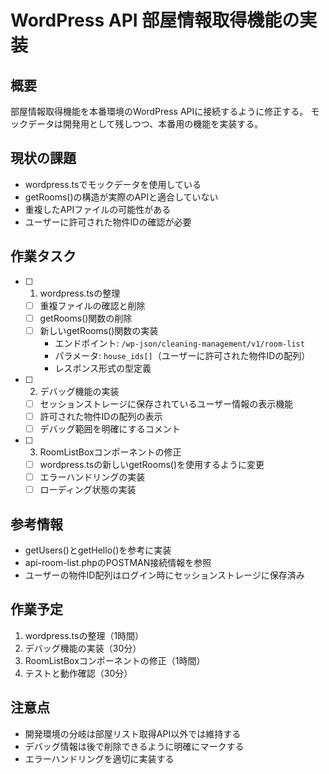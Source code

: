 # WordPress API 部屋情報取得機能の実装

## 概要
部屋情報取得機能を本番環境のWordPress APIに接続するように修正する。
モックデータは開発用として残しつつ、本番用の機能を実装する。

## 現状の課題
- wordpress.tsでモックデータを使用している
- getRooms()の構造が実際のAPIと適合していない
- 重複したAPIファイルの可能性がある
- ユーザーに許可された物件IDの確認が必要

## 作業タスク
- [ ] 1. wordpress.tsの整理
  - [ ] 重複ファイルの確認と削除
  - [ ] getRooms()関数の削除
  - [ ] 新しいgetRooms()関数の実装
    - エンドポイント: `/wp-json/cleaning-management/v1/room-list`
    - パラメータ: `house_ids[]`（ユーザーに許可された物件IDの配列）
    - レスポンス形式の型定義

- [ ] 2. デバッグ機能の実装
  - [ ] セッションストレージに保存されているユーザー情報の表示機能
  - [ ] 許可された物件IDの配列の表示
  - [ ] デバッグ範囲を明確にするコメント

- [ ] 3. RoomListBoxコンポーネントの修正
  - [ ] wordpress.tsの新しいgetRooms()を使用するように変更
  - [ ] エラーハンドリングの実装
  - [ ] ローディング状態の実装

## 参考情報
- getUsers()とgetHello()を参考に実装
- api-room-list.phpのPOSTMAN接続情報を参照
- ユーザーの物件ID配列はログイン時にセッションストレージに保存済み

## 作業予定
1. wordpress.tsの整理（1時間）
2. デバッグ機能の実装（30分）
3. RoomListBoxコンポーネントの修正（1時間）
4. テストと動作確認（30分）

## 注意点
- 開発環境の分岐は部屋リスト取得API以外では維持する
- デバッグ情報は後で削除できるように明確にマークする
- エラーハンドリングを適切に実装する 